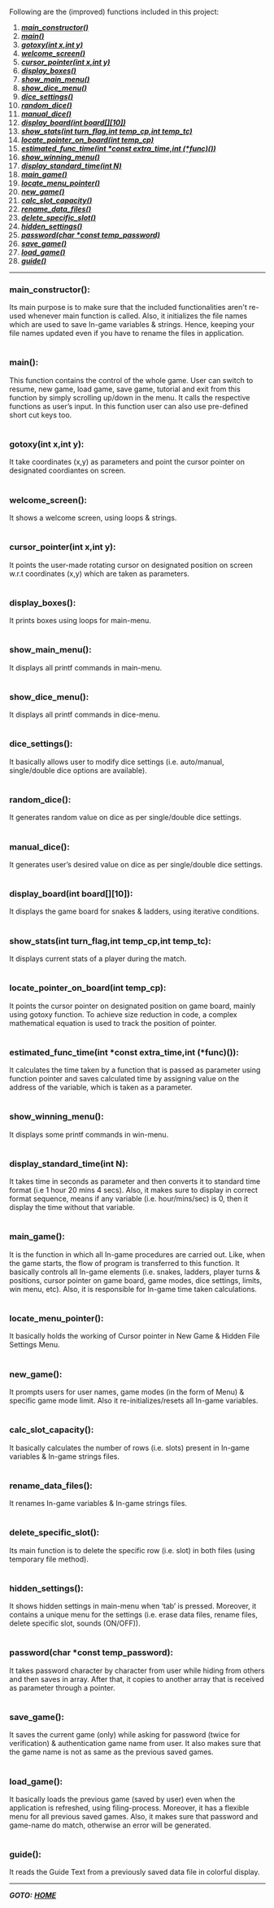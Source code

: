 Following are the (improved) functions included in this project:
1. [_**main_constructor()**_](https://github.com/HypertextAssassin0273/ModernSnakesAndLadders-PF_PROJECT/wiki/WORKLOAD-DISTRIBUTION-(FUNCTIONS)#main_constructor)
2. [_**main()**_](https://github.com/HypertextAssassin0273/ModernSnakesAndLadders-PF_PROJECT/wiki/WORKLOAD-DISTRIBUTION-(FUNCTIONS)#main)
3. [_**gotoxy(int x,int y)**_](https://github.com/HypertextAssassin0273/ModernSnakesAndLadders-PF_PROJECT/wiki/WORKLOAD-DISTRIBUTION-(FUNCTIONS)#gotoxyint-xint-y)
4. [_**welcome_screen()**_](https://github.com/HypertextAssassin0273/ModernSnakesAndLadders-PF_PROJECT/wiki/WORKLOAD-DISTRIBUTION-(FUNCTIONS)#welcome_screen)
5. [_**cursor_pointer(int x,int y)**_](https://github.com/HypertextAssassin0273/ModernSnakesAndLadders-PF_PROJECT/wiki/WORKLOAD-DISTRIBUTION-(FUNCTIONS)#cursor_pointerint-xint-y)
6. [_**display_boxes()**_](https://github.com/HypertextAssassin0273/ModernSnakesAndLadders-PF_PROJECT/wiki/WORKLOAD-DISTRIBUTION-(FUNCTIONS)#display_boxes)
7. [_**show_main_menu()**_](https://github.com/HypertextAssassin0273/ModernSnakesAndLadders-PF_PROJECT/wiki/WORKLOAD-DISTRIBUTION-(FUNCTIONS)#show_main_menu)
8. [_**show_dice_menu()**_](https://github.com/HypertextAssassin0273/ModernSnakesAndLadders-PF_PROJECT/wiki/WORKLOAD-DISTRIBUTION-(FUNCTIONS)#show_dice_menu)
9. [_**dice_settings()**_](https://github.com/HypertextAssassin0273/ModernSnakesAndLadders-PF_PROJECT/wiki/WORKLOAD-DISTRIBUTION-(FUNCTIONS)#dice_settings)
10. [_**random_dice()**_](https://github.com/HypertextAssassin0273/ModernSnakesAndLadders-PF_PROJECT/wiki/WORKLOAD-DISTRIBUTION-(FUNCTIONS)#random_dice)
11. [_**manual_dice()**_](https://github.com/HypertextAssassin0273/ModernSnakesAndLadders-PF_PROJECT/wiki/WORKLOAD-DISTRIBUTION-(FUNCTIONS)#manual_dice)
12. [_**display_board(int board[][10])**_](https://github.com/HypertextAssassin0273/ModernSnakesAndLadders-PF_PROJECT/wiki/WORKLOAD-DISTRIBUTION-(FUNCTIONS)#display_boardint-board10)
13. [_**show_stats(int turn_flag,int temp_cp,int temp_tc)**_](https://github.com/HypertextAssassin0273/ModernSnakesAndLadders-PF_PROJECT/wiki/WORKLOAD-DISTRIBUTION-(FUNCTIONS)#show_statsint-turn_flagint-temp_cpint-temp_tc)
14. [_**locate_pointer_on_board(int temp_cp)**_](https://github.com/HypertextAssassin0273/ModernSnakesAndLadders-PF_PROJECT/wiki/WORKLOAD-DISTRIBUTION-(FUNCTIONS)#locate_pointer_on_boardint-temp_cp)
15. [_**estimated_func_time(int *const extra_time,int (*func)())**_](https://github.com/HypertextAssassin0273/ModernSnakesAndLadders-PF_PROJECT/wiki/WORKLOAD-DISTRIBUTION-(FUNCTIONS)#estimated_func_timeint-const-extra_timeint-func)
16. [_**show_winning_menu()**_](https://github.com/HypertextAssassin0273/ModernSnakesAndLadders-PF_PROJECT/wiki/WORKLOAD-DISTRIBUTION-(FUNCTIONS)#show_winning_menu)
17. [_**display_standard_time(int N)**_](https://github.com/HypertextAssassin0273/ModernSnakesAndLadders-PF_PROJECT/wiki/WORKLOAD-DISTRIBUTION-(FUNCTIONS)#display_standard_timeint-n)
18. [_**main_game()**_](https://github.com/HypertextAssassin0273/ModernSnakesAndLadders-PF_PROJECT/wiki/WORKLOAD-DISTRIBUTION-(FUNCTIONS)#main_game)
19. [_**locate_menu_pointer()**_](https://github.com/HypertextAssassin0273/ModernSnakesAndLadders-PF_PROJECT/wiki/WORKLOAD-DISTRIBUTION-(FUNCTIONS)#locate_menu_pointer)
20. [_**new_game()**_](https://github.com/HypertextAssassin0273/ModernSnakesAndLadders-PF_PROJECT/wiki/WORKLOAD-DISTRIBUTION-(FUNCTIONS)#new_game)
21. [_**calc_slot_capacity()**_](https://github.com/HypertextAssassin0273/ModernSnakesAndLadders-PF_PROJECT/wiki/WORKLOAD-DISTRIBUTION-(FUNCTIONS)#calc_slot_capacity)
22. [_**rename_data_files()**_](https://github.com/HypertextAssassin0273/ModernSnakesAndLadders-PF_PROJECT/wiki/WORKLOAD-DISTRIBUTION-(FUNCTIONS)#rename_data_files)
23. [_**delete_specific_slot()**_](https://github.com/HypertextAssassin0273/ModernSnakesAndLadders-PF_PROJECT/wiki/WORKLOAD-DISTRIBUTION-(FUNCTIONS)#delete_specific_slot)
24. [_**hidden_settings()**_](https://github.com/HypertextAssassin0273/ModernSnakesAndLadders-PF_PROJECT/wiki/WORKLOAD-DISTRIBUTION-(FUNCTIONS)#hidden_settings)
25. [_**password(char *const temp_password)**_](https://github.com/HypertextAssassin0273/ModernSnakesAndLadders-PF_PROJECT/wiki/WORKLOAD-DISTRIBUTION-(FUNCTIONS)#passwordchar-const-temp_password)
26. [_**save_game()**_](https://github.com/HypertextAssassin0273/ModernSnakesAndLadders-PF_PROJECT/wiki/WORKLOAD-DISTRIBUTION-(FUNCTIONS)#save_game)
27. [_**load_game()**_](https://github.com/HypertextAssassin0273/ModernSnakesAndLadders-PF_PROJECT/wiki/WORKLOAD-DISTRIBUTION-(FUNCTIONS)#load_game)
28. [_**guide()**_](https://github.com/HypertextAssassin0273/ModernSnakesAndLadders-PF_PROJECT/wiki/WORKLOAD-DISTRIBUTION-(FUNCTIONS)#guide)

---

### main_constructor():
Its main purpose is to make sure that the included functionalities aren't re-used whenever main function is called. Also, it initializes the file names which are used to save In-game variables & strings. Hence, keeping your file names updated even if you have to rename the files in application.
#
### main():
This function contains the control of the whole game. User can switch to resume, new game, load game, save game, tutorial and exit from this function by simply scrolling up/down in the menu. It calls the respective functions as user’s input. In this function user can also use pre-defined short cut keys too.
#
### gotoxy(int x,int y):
It take coordinates (x,y) as parameters and point the cursor pointer on designated coordiantes on screen.
#
### welcome_screen():
It shows a welcome screen, using loops & strings.
#
### cursor_pointer(int x,int y):
It points the user-made rotating cursor on designated position on screen w.r.t coordinates (x,y) which are taken as parameters.
#
### display_boxes():
It prints boxes using loops for main-menu.
#
### show_main_menu():
It displays all printf commands in main-menu.
#
### show_dice_menu():
It displays all printf commands in dice-menu.
#
### dice_settings():
It basically allows user to modify dice settings (i.e. auto/manual, single/double dice options are available).
#
### random_dice():
It generates random value on dice as per single/double dice settings.
#
### manual_dice():
It generates user’s desired value on dice as per single/double dice settings.
#
### display_board(int board[][10]):
It displays the game board for snakes & ladders, using iterative conditions.
#
### show_stats(int turn_flag,int temp_cp,int temp_tc):
It displays current stats of a player during the match.
#
### locate_pointer_on_board(int temp_cp):
It points the cursor pointer on designated position on game board, mainly using gotoxy function. To achieve size reduction in code, a complex mathematical equation is used to track the position of pointer.
#
### estimated_func_time(int *const extra_time,int (*func)()):
It calculates the time taken by a function that is passed as parameter using function pointer and saves calculated time by assigning value on the address of the variable, which is taken as a parameter.
#
### show_winning_menu():
It displays some printf commands in win-menu.
#
### display_standard_time(int N):
It takes time in seconds as parameter and then converts it to standard time format (i.e 1 hour 20 mins 4 secs). Also, it makes sure to display in correct format sequence, means if any variable (i.e. hour/mins/sec) is 0, then it display the time without that variable.
#
### main_game():
It is the function in which all In-game procedures are carried out. Like, when the game starts, the flow of program is transferred to this function. It basically controls all In-game elements (i.e. snakes, ladders, player turns & positions, cursor pointer on game board, game modes, dice settings, limits, win menu, etc). Also, it is responsible for In-game time taken calculations.
#
### locate_menu_pointer():
It basically holds the working of Cursor pointer in New Game & Hidden File Settings Menu.
#
### new_game():
It prompts users for user names, game modes (in the form of Menu) & specific game mode limit. Also it re-initializes/resets all In-game variables.
#
### calc_slot_capacity():
It basically calculates the number of rows (i.e. slots) present in In-game variables & In-game strings files.
#
### rename_data_files():
It renames In-game variables & In-game strings files.
#
### delete_specific_slot():
Its main function is to delete the specific row (i.e. slot) in both files (using temporary file method).
#
### hidden_settings():
It shows hidden settings in main-menu when ‘tab’ is pressed. Moreover, it contains a unique menu for the settings (i.e. erase data files, rename files, delete specific slot, sounds (ON/OFF)).
#
### password(char *const temp_password):
It takes password character by character from user while hiding from others and then saves in array. After that, it copies to another array that is received as parameter through a pointer.
#
### save_game():
It saves the current game (only) while asking for password (twice for verification) & authentication game name from user. It also makes sure that the game name is not as same as the previous saved games.
#
### load_game():
It basically loads the previous game (saved by user) even when the application is refreshed, using filing-process. Moreover, it has a flexible menu for all previous saved games. Also, it makes sure that password and game-name do match, otherwise an error will be generated.
#
### guide():
It reads the Guide Text from a previously saved data file in colorful display.

---

**_GOTO:_** [**_HOME_**](https://github.com/HypertextAssassin0273/ModernSnakesAndLadders-PF_PROJECT/wiki)
#

